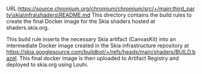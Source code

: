 URL:https://source.chromium.org/chromium/chromium/src/+/main:third_party\skia\infra\shaders\README.md
This directory contains the build rules to create the final Docker image for
the Skia shaders hosted at shaders.skia.org.

This build rule inserts the necessary Skia artifact (CanvasKit) into
an intermediate Docker image created in the Skia infrastructure repository at
https://skia.googlesource.com/buildbot/+/refs/heads/main/shaders/BUILD.bazel.
This final docker image is then uploaded to Artifact Registry and deployed to skia.org using Louhi.